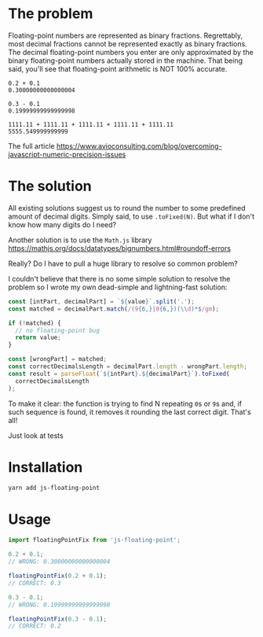 # The problem

Floating-point numbers are represented as binary fractions. Regrettably, most decimal fractions cannot be represented exactly as binary fractions. The decimal floating-point numbers you enter are only approximated by the binary floating-point numbers actually stored in the machine. That being said, you'll see that floating-point arithmetic is NOT 100% accurate.

```
0.2 + 0.1
0.30000000000000004

0.3 - 0.1
0.19999999999999998

1111.11 + 1111.11 + 1111.11 + 1111.11 + 1111.11
5555.549999999999
```

The full article https://www.avioconsulting.com/blog/overcoming-javascript-numeric-precision-issues

# The solution

All existing solutions suggest us to round the number to some predefined amount of decimal digits. Simply said, to use `.toFixed(N)`. But what if I don't know how many digits do I need?

Another solution is to use the `Math.js` library https://mathjs.org/docs/datatypes/bignumbers.html#roundoff-errors

Really? Do I have to pull a huge library to resolve so common problem?

I couldn't believe that there is no some simple solution to resolve the problem so I wrote my own dead-simple and lightning-fast solution:

```js
const [intPart, decimalPart] = `${value}`.split('.');
const matched = decimalPart.match(/(9{6,}|0{6,})(\\d)*$/gm);

if (!matched) {
  // no floating-point bug
  return value;
}

const [wrongPart] = matched;
const correctDecimalsLength = decimalPart.length - wrongPart.length;
const result = parseFloat(`${intPart}.${decimalPart}`).toFixed(
  correctDecimalsLength
);
```

To make it clear: the function is trying to find N repeating `0`s or `9`s and, if such sequence is found, it removes it rounding the last correct digit. That's all!

Just look at tests

# Installation

```
yarn add js-floating-point
```

# Usage

```js
import floatingPointFix from 'js-floating-point';

0.2 + 0.1;
// WRONG: 0.30000000000000004

floatingPointFix(0.2 + 0.1);
// CORRECT: 0.3

0.3 - 0.1;
// WRONG: 0.19999999999999998

floatingPointFix(0.3 - 0.1);
// CORRECT: 0.2
```
